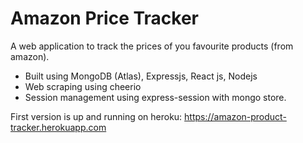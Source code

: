 # Amazon Price Tracker
A web application to track the prices of you favourite products (from amazon).
 - Built using MongoDB (Atlas), Expressjs, React js, Nodejs
 - Web scraping using cheerio
 - Session management using express-session with mongo store.

First version is up and running on heroku: https://amazon-product-tracker.herokuapp.com
